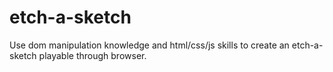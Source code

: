 # etch-a-sketch

Use dom manipulation knowledge and html/css/js skills to create an etch-a-sketch playable through browser.
